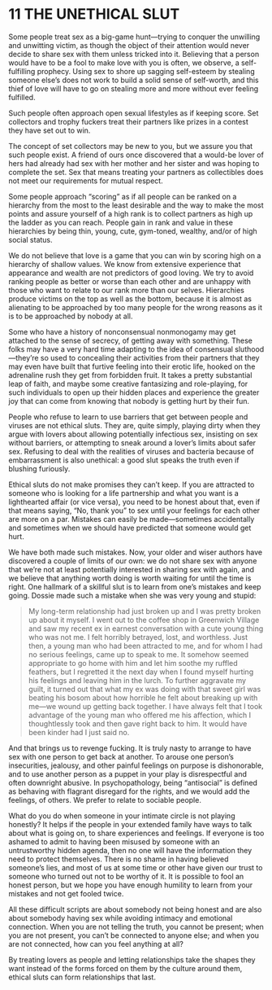 11 THE UNETHICAL SLUT
==================

Some people treat sex as a big-game hunt—trying to conquer the unwilling and unwitting victim, as though the object of their attention would never decide to share sex with them unless tricked into it. Believing that a person would have to be a fool to make love with you is often, we observe, a self-fulfilling prophecy. Using sex to shore up sagging self-esteem by stealing someone else’s does not work to build a solid sense of self-worth, and this thief of love will have to go on stealing more and more without ever feeling fulfilled.

Such people often approach open sexual lifestyles as if keeping score. Set collectors and trophy fuckers treat their partners like prizes in a contest they have set out to win.

The concept of set collectors may be new to you, but we assure you that such people exist. A friend of ours once discovered that a would-be lover of hers had already had sex with her mother and her sister and was hoping to complete the set. Sex that means treating your partners as collectibles does not meet our requirements for mutual respect.

Some people approach “scoring” as if all people can be ranked on a hierarchy from the most to the least desirable and the way to make the most points and assure yourself of a high rank is to collect partners as high up the ladder as you can reach. People gain in rank and value in these hierarchies by being thin, young, cute, gym-toned, wealthy, and/or of high social status.

We do not believe that love is a game that you can win by scoring high on a hierarchy of shallow values. We know from extensive experience that appearance and wealth are not predictors of good loving. We try to avoid ranking people as better or worse than each other and are unhappy with those who want to relate to our rank more than our selves. Hierarchies produce victims on the top as well as the bottom, because it is almost as alienating to be approached by too many people for the wrong reasons as it is to be approached by nobody at all.

Some who have a history of nonconsensual nonmonogamy may get attached to the sense of secrecy, of getting away with something. These folks may have a very hard time adapting to the idea of consensual sluthood—they’re so used to concealing their activities from their partners that they may even have built that furtive feeling into their erotic life, hooked on the adrenaline rush they get from forbidden fruit. It takes a pretty substantial leap of faith, and maybe some creative fantasizing and role-playing, for such individuals to open up their hidden places and experience the greater joy that can come from knowing that nobody is getting hurt by their fun.

People who refuse to learn to use barriers that get between people and viruses are not ethical sluts. They are, quite simply, playing dirty when they argue with lovers about allowing potentially infectious sex, insisting on sex without barriers, or attempting to sneak around a lover’s limits about safer sex. Refusing to deal with the realities of viruses and bacteria because of embarrassment is also unethical: a good slut speaks the truth even if blushing furiously.

Ethical sluts do not make promises they can’t keep. If you are attracted to someone who is looking for a life partnership and what you want is a lighthearted affair (or vice versa), you need to be honest about that, even if that means saying, “No, thank you” to sex until your feelings for each other are more on a par. Mistakes can easily be made—sometimes accidentally and sometimes when we should have predicted that someone would get hurt.

We have both made such mistakes. Now, your older and wiser authors have discovered a couple of limits of our own: we do not share sex with anyone that we’re not at least potentially interested in sharing sex with again, and we believe that anything worth doing is worth waiting for until the time is right. One hallmark of a skillful slut is to learn from one’s mistakes and keep going. Dossie made such a mistake when she was very young and stupid:

> My long-term relationship had just broken up and I was pretty broken up about it myself. I went out to the coffee shop in Greenwich Village and saw my recent ex in earnest conversation with a cute young thing who was not me. I felt horribly betrayed, lost, and worthless. Just then, a young man who had been attracted to me, and for whom I had no serious feelings, came up to speak to me. It somehow seemed appropriate to go home with him and let him soothe my ruffled feathers, but I regretted it the next day when I found myself hurting his feelings and leaving him in the lurch. To further aggravate my guilt, it turned out that what my ex was doing with that sweet girl was beating his bosom about how horrible he felt about breaking up with me—we wound up getting back together. I have always felt that I took advantage of the young man who offered me his affection, which I thoughtlessly took and then gave right back to him. It would have been kinder had I just said no.

And that brings us to revenge fucking. It is truly nasty to arrange to have sex with one person to get back at another. To arouse one person’s insecurities, jealousy, and other painful feelings on purpose is dishonorable, and to use another person as a puppet in your play is disrespectful and often downright abusive. In psychopathology, being “antisocial” is defined as behaving with flagrant disregard for the rights, and we would add the feelings, of others. We prefer to relate to sociable people.

What do you do when someone in your intimate circle is not playing honestly? It helps if the people in your extended family have ways to talk about what is going on, to share experiences and feelings. If everyone is too ashamed to admit to having been misused by someone with an untrustworthy hidden agenda, then no one will have the information they need to protect themselves. There is no shame in having believed someone’s lies, and most of us at some time or other have given our trust to someone who turned out not to be worthy of it. It is possible to fool an honest person, but we hope you have enough humility to learn from your mistakes and not get fooled twice.

All these difficult scripts are about somebody not being honest and are also about somebody having sex while avoiding intimacy and emotional connection. When you are not telling the truth, you cannot be present; when you are not present, you can’t be connected to anyone else; and when you are not connected, how can you feel anything at all?

By treating lovers as people and letting relationships take the shapes they want instead of the forms forced on them by the culture around them, ethical sluts can form relationships that last.
